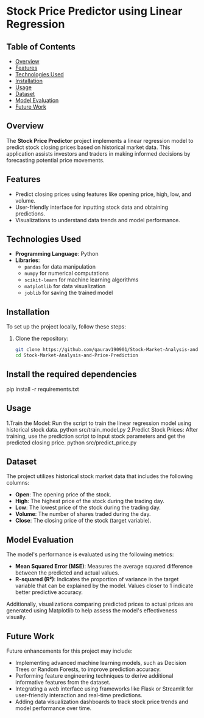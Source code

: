 # Stock Price Predictor using Linear Regression


## Table of Contents
- [Overview](#overview)
- [Features](#features)
- [Technologies Used](#technologies-used)
- [Installation](#installation)
- [Usage](#usage)
- [Dataset](#dataset)
- [Model Evaluation](#model-evaluation)
- [Future Work](#future-work)


## Overview
The **Stock Price Predictor** project implements a linear regression model to predict stock closing prices based on historical market data. This application assists investors and traders in making informed decisions by forecasting potential price movements.

## Features
- Predict closing prices using features like opening price, high, low, and volume.
- User-friendly interface for inputting stock data and obtaining predictions.
- Visualizations to understand data trends and model performance.

## Technologies Used
- **Programming Language**: Python
- **Libraries**:
  - `pandas` for data manipulation
  - `numpy` for numerical computations
  - `scikit-learn` for machine learning algorithms
  - `matplotlib` for data visualization
  - `joblib` for saving the trained model

## Installation
To set up the project locally, follow these steps:

1. Clone the repository:
   ```bash
   git clone https://github.com/gaurav190901/Stock-Market-Analysis-and-Price-Prediction.git
   cd Stock-Market-Analysis-and-Price-Prediction
## Install the required dependencies
pip install -r requirements.txt

## Usage
1.Train the Model: Run the script to train the linear regression model using historical stock data.
python src/train_model.py
2.Predict Stock Prices: After training, use the prediction script to input stock parameters and get the predicted closing price.
python src/predict_price.py

## Dataset
The project utilizes historical stock market data that includes the following columns:
- **Open**: The opening price of the stock.
- **High**: The highest price of the stock during the trading day.
- **Low**: The lowest price of the stock during the trading day.
- **Volume**: The number of shares traded during the day.
- **Close**: The closing price of the stock (target variable).


## Model Evaluation
The model's performance is evaluated using the following metrics:
- **Mean Squared Error (MSE)**: Measures the average squared difference between the predicted and actual values.
- **R-squared (R²)**: Indicates the proportion of variance in the target variable that can be explained by the model. Values closer to 1 indicate better predictive accuracy.

Additionally, visualizations comparing predicted prices to actual prices are generated using Matplotlib to help assess the model's effectiveness visually.

## Future Work
Future enhancements for this project may include:
- Implementing advanced machine learning models, such as Decision Trees or Random Forests, to improve prediction accuracy.
- Performing feature engineering techniques to derive additional informative features from the dataset.
- Integrating a web interface using frameworks like Flask or Streamlit for user-friendly interaction and real-time predictions.
- Adding data visualization dashboards to track stock price trends and model performance over time.
